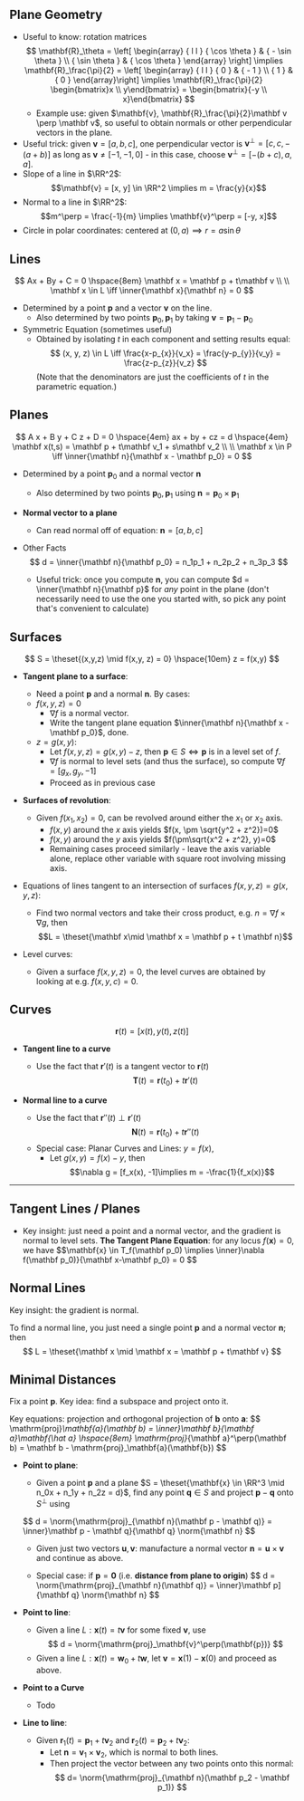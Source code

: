 ## Plane Geometry
- Useful to know: rotation matrices
 	$$
	\mathbf{R}_\theta = \left[ \begin{array} { l l } { \cos \theta } & { - \sin \theta } \\ { \sin \theta } & { \cos \theta } \end{array} \right] \implies \mathbf{R}_\frac{\pi}{2} = \left[ \begin{array} { l l } { 0 } & { - 1 } \\ { 1 } & { 0 } \end{array}\right] \implies \mathbf{R}_\frac{\pi}{2} \begin{bmatrix}x \\ y\end{bmatrix} = \begin{bmatrix}{-y \\ x}\end{bmatrix}
	$$
	- Example use: given $\mathbf{v}, \mathbf{R}_\frac{\pi}{2}\mathbf v \perp \mathbf v$, so useful to obtain normals or other perpendicular vectors in the plane.
- Useful trick: given $\mathbf v = [a,b,c]$, one perpendicular vector is $\mathbf v^\perp = [c,c, -(a+b)]$ as long as $\mathbf v \neq [-1,-1,0]$ - in this case, choose $\mathbf v^\perp = [-(b+c), a, a]$.
- Slope of a line in $\RR^2$: $$\mathbf{v} = [x, y] \in \RR^2 \implies  m = \frac{y}{x}$$
- Normal to a line in $\RR^2$: $$m^\perp = \frac{-1}{m} \implies \mathbf{v}^\perp = [-y, x]$$
- Circle in polar coordinates: centered at $(0, a) \implies r= a\sin\theta$

## Lines
$$
Ax + By + C = 0
\hspace{8em}
\mathbf x = \mathbf p + t\mathbf v \\ \\
\mathbf x \in L \iff \inner{\mathbf x}{\mathbf n} = 0
$$

- Determined by a point $\mathbf p$ and a vector $\mathbf v$ on the line.
	- Also determined by two points $\mathbf p_0, \mathbf p_1$ by taking $\mathbf v = \mathbf p_1 - \mathbf p_0$
- Symmetric Equation (sometimes useful)
	- Obtained by isolating $t$ in each component and setting results equal:
$$
(x, y, z) \in L \iff \frac{x-p_{x}}{v_x} = \frac{y-p_{y}}{v_y} = \frac{z-p_{z}}{v_z}
$$
	(Note that the denominators are just the coefficients of $t$ in the parametric equation.)

## Planes
$$
A x + B y + C z + D = 0
\hspace{4em}
ax + by + cz = d
\hspace{4em}
\mathbf x(t,s) = \mathbf p + t\mathbf v_1 + s\mathbf v_2 \\ \\
\mathbf x \in P \iff \inner{\mathbf n}{\mathbf x - \mathbf p_0} = 0
$$

- Determined by a point $\mathbf p_0$ and a normal vector $\mathbf n$
	- Also determined by two points $\mathbf p_0, \mathbf p_1$ using $\mathbf n = \mathbf p_0 \times \mathbf p_1$

- **Normal vector to a plane**
	- Can read normal off of equation: $\mathbf n = [a,b,c]$

- Other Facts
	$$
	d =  \inner{\mathbf n}{\mathbf p_0} = n_1p_1 + n_2p_2 + n_3p_3
	$$

	- Useful trick: once you compute $\mathbf n$, you can compute $d = \inner{\mathbf n}{\mathbf p}$ for _any_ point in the plane (don't necessarily need to use the one you started with, so pick any point that's convenient to calculate)

## Surfaces
$$
S = \theset{(x,y,z) \mid f(x,y, z) = 0} \hspace{10em} z = f(x,y)
$$
- **Tangent plane to a surface**:
	- Need a point $\mathbf{p}$ and a normal $\mathbf{n}$. By cases:
	- $f(x,y, z) = 0$
		- $\nabla f$ is a normal vector.
		- Write the tangent plane equation $\inner{\mathbf n}{\mathbf x - \mathbf p_0}$, done.
	- $z = g(x,y)$:
		- Let $f(x, y, z) = g(x,y) - z$, then $\mathbf p \in S \iff \mathbf p$ is in a level set of $f$.
		- $\nabla f$ is normal to level sets (and thus the surface), so compute $\nabla f = [g_x, g_y, -1]$
		- Proceed as in previous case


- **Surfaces of revolution**:
	- Given $f(x_1 ,x_2) = 0$, can be revolved around either the $x_1$ or $x_2$ axis.
		- $f(x,y)$ around the $x$ axis yields $f(x, \pm \sqrt{y^2 + z^2})=0$
		- $f(x,y)$ around the $y$ axis yields $f(\pm\sqrt{x^2 + z^2}, y)=0$
		- Remaining cases proceed similarly - leave the axis variable alone, replace other variable with square root involving missing axis.

- Equations of lines tangent to an intersection of surfaces $f(x,y,z) = g(x,y,z)$:
	- Find two normal vectors and take their cross product, e.g. $n = \nabla f \times \nabla g$, then
	$$L = \theset{\mathbf x\mid \mathbf x = \mathbf p + t \mathbf n}$$

- Level curves:
	- Given a surface $f(x,y,z) = 0$, the level curves are obtained by looking at e.g. $f(x,y,c) = 0$.

## Curves
$$
\mathbf r(t) = [x(t), y(t), z(t)]
$$

- **Tangent line to a curve**
	- Use the fact that $\mathbf r'(t)$ is a tangent vector to $\mathbf r(t)$
$$
\mathbf T(t) = \mathbf r(t_0) + t\mathbf{r}'(t)
$$

- **Normal line to a curve**
	- Use the fact that $\mathbf{r}''(t) \perp \mathbf{r}'(t)$
$$
\mathbf N(t) = \mathbf r(t_0) + t \mathbf r''(t)
$$
	- Special case: Planar Curves and Lines: $y = f(x)$,
		- Let $g(x, y) = f(x) - y$, then
		$$\nabla g = [f_x(x), -1]\implies m = -\frac{1}{f_x(x)}$$



---

## Tangent Lines / Planes
- Key insight: just need a point and a normal vector, and the gradient is normal to level sets.
**The Tangent Plane Equation**: for any locus $f(\mathbf x) = 0$, we have
$$\mathbf{x} \in T_f(\mathbf p_0) \implies \inner}\nabla f(\mathbf p_0)}{\mathbf x-\mathbf p_0} = 0 $$


## Normal Lines
Key insight: the gradient is normal.

To find a normal line, you just need a single point $\mathbf{p}$ and a normal vector $\mathbf n$; then $$
L = \theset{\mathbf x \mid \mathbf x = \mathbf p + t\mathbf v}
$$



## Minimal Distances
Fix a point $\mathbf p$. Key idea: find a subspace and project onto it.

Key equations: projection and orthogonal projection of $\mathbf b$ onto $\mathbf a$:
	$$
	\mathrm{proj}_\mathbf{a}(\mathbf b) = \inner}\mathbf b}{\mathbf a}\mathbf{\hat a}
	\hspace{8em}
	\mathrm{proj}_{\mathbf a}^\perp(\mathbf b) = \mathbf b - \mathrm{proj}_\mathbf{a}(\mathbf{b})
	$$

- **Point to plane**:
	- Given a point $\mathbf p$ and a plane $S = \theset{\mathbf{x} \in \RR^3 \mid n_0x + n_1y + n_2z = d}$, find any point $\mathbf q \in S$ and project $\mathbf p -\mathbf q$ onto $S^\perp$ using

	$$
	d = \norm{\mathrm{proj}_{\mathbf n}(\mathbf p - \mathbf q)} = \inner}\mathbf p - \mathbf q}{\mathbf q} \norm{\mathbf n}
	$$

	- Given just two vectors $\mathbf u, \mathbf v$: manufacture a normal vector $\mathbf n = \mathbf u \times \mathbf v$ and continue as above.

	- Special case: if $\mathbf p = \mathbf 0$ (i.e. **distance from plane to origin**)
	$$
	d = \norm{\mathrm{proj}_{\mathbf n}(\mathbf q)} = \inner}\mathbf p]{\mathbf q} \norm{\mathbf n}
	$$

- **Point to line**:

	- Given a line $L: \mathbf x(t) = t\mathbf v$ for some fixed $\mathbf v$, use
	$$
	d = \norm{\mathrm{proj}_\mathbf{v}^\perp(\mathbf{p})}
	$$
	- Given a line $L: \mathbf x(t) = \mathbf w_0 + t\mathbf w$, let $\mathbf v = \mathbf x(1) - \mathbf x(0)$ and proceed as above.

- **Point to a Curve**
	- Todo

- **Line to line**:
	- Given $\mathbf{r}_1(t) = \mathbf p_1 + t\mathbf v_2$ and $\mathbf{r}_2(t) = \mathbf p_2 + t\mathbf v_2$:
		- Let $\mathbf n = \mathbf v_1 \times \mathbf v_2$, which is normal to both lines.
		- Then project the vector between any two points onto this normal:
	$$
	d= \norm{\mathrm{proj}_{\mathbf n}(\mathbf p_2 - \mathbf p_1)}
	$$
